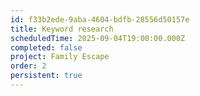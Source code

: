 ```yaml
---
id: f33b2ede-9aba-4604-bdfb-28556d50157e
title: Keyword research
scheduledTime: 2025-09-04T19:00:00.000Z
completed: false
project: Family Escape
order: 2
persistent: true
---
```


